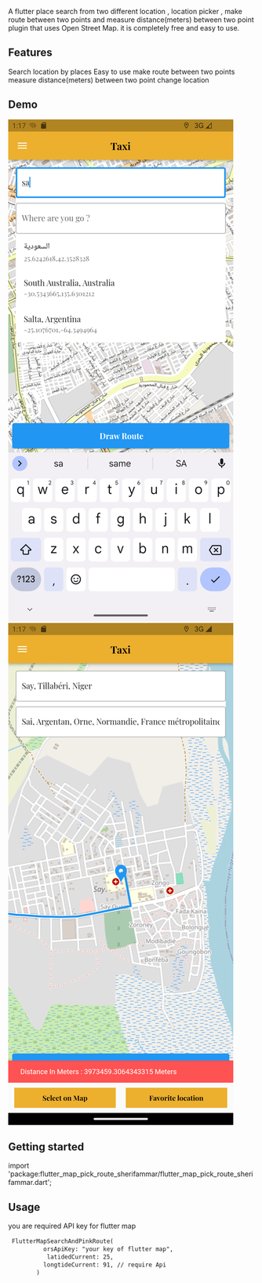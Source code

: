 

A flutter place search from two different location ,  location picker , make route between two points and measure distance(meters) between two point plugin that uses Open Street Map. it is completely free and easy to use.

## Features

Search location by places
Easy to use
make route between two points
measure distance(meters) between two point
change location

## Demo

![alt text](Screenshot_1732879045.png)
![alt text](Screenshot_1732879076.png)



## Getting started

import 'package:flutter_map_pick_route_sherifammar/flutter_map_pick_route_sherifammar.dart';

## Usage

you are required API key for flutter map

```
 FlutterMapSearchAndPinkRoute(
          orsApiKey: "your key of flutter map",
           latidedCurrent: 25,
          longtideCurrent: 91, // require Api
        )
 


